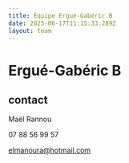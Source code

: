 ```yaml
---
title: Équipe Ergué-Gabéric B
date: 2025-06-17T11:15:33.289Z
layout: team
---
```


# Ergué-Gabéric B



## contact 

Maël Rannou

07 88 56 99 57

elmanoura@hotmail.com


